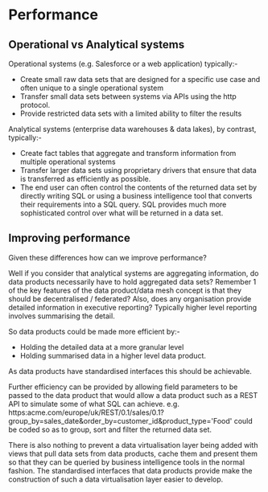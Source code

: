 # Performance

## Operational vs Analytical systems

Operational systems (e.g. Salesforce or a web application) typically:-
* Create small raw data sets that are designed for a specific use case and often unique to a single operational system
* Transfer small data sets between systems via APIs using the http protocol. 
* Provide restricted data sets with a limited ability to filter the results

Analytical systems (enterprise data warehouses & data lakes), by contrast, typically:-
* Create fact tables that aggregate and transform information from multiple operational systems 
* Transfer larger data sets using proprietary drivers that ensure that data is transferred as 
efficiently as possible. 
* The end user can often control the contents of the returned data set by directly 
writing SQL or using a business intelligence tool that converts their requirements into a SQL query. 
SQL provides much more sophisticated control over what will be returned in a data set. 

## Improving performance 

Given these differences how can we improve performance?

Well if you consider that analytical systems are aggregating information, do data products necessarily have to hold aggregated data sets?
Remember 1 of the key features of the data product/data mesh concept is that they should be decentralised / federated?
Also, does any organisation provide detailed information in executive reporting? 
Typically higher level reporting involves summarising the detail. 

So data products could be made more efficient by:- 
* Holding the detailed data at a more granular level
* Holding summarised data in a higher level data product.

As data products have standardised interfaces this should be achievable.

Further efficiency can be provided by allowing field parameters to be passed to the data product that would allow 
a data product such as a REST API to simulate some of what SQL can achieve.
e.g. https:acme.com/europe/uk/REST/0.1/sales/0.1?group_by=sales_date&order_by=customer_id&product_type='Food'
could be coded so as to group, sort and filter the returned data set.

There is also nothing to prevent a data virtualisation layer being added with views that pull data sets from data products, cache them and 
present them so that they can be queried by business intelligence tools in the normal fashion.
The standardised interfaces that data products provide make the construction of such a data virtualisation layer easier to develop.